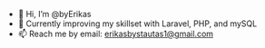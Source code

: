 - 👋 Hi, I’m @byErikas
- 🌱 Currently improving my skillset with Laravel, PHP, and mySQL
- 📫 Reach me by email: erikasbystautas1@gmail.com

<!---
byErikas/byErikas is a ✨ special ✨ repository because its `README.md` (this file) appears on your GitHub profile.
You can click the Preview link to take a look at your changes.
--->
